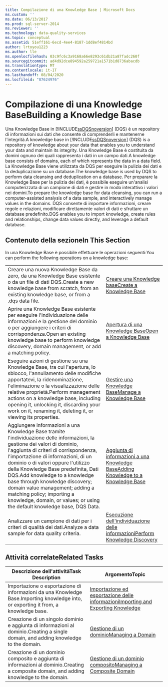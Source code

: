 ```yaml
---
title: Compilazione di una Knowledge Base | Microsoft Docs
ms.custom: ''
ms.date: 06/13/2017
ms.prod: sql-server-2014
ms.reviewer: ''
ms.technology: data-quality-services
ms.topic: conceptual
ms.assetid: 51eff161-6ecd-4ee4-8187-1dd8ef4814bd
author: lrtoyou1223
ms.author: lle
ms.openlocfilehash: 03c9fc6c3a9168a66e8293c61db21a87fadc260f
ms.sourcegitcommit: ad4d92dce894592a259721a1571b1d8736abacdb
ms.translationtype: MT
ms.contentlocale: it-IT
ms.lasthandoff: 08/04/2020
ms.locfileid: "87624976"
---
```

# <a name="building-a-knowledge-base"></a><span data-ttu-id="1dacc-102">Compilazione di una Knowledge Base</span><span class="sxs-lookup"><span data-stu-id="1dacc-102">Building a Knowledge Base</span></span>
  <span data-ttu-id="1dacc-103">Una Knowledge Base in [!INCLUDE[ssDQSnoversion](../includes/ssdqsnoversion-md.md)] (DQS) è un repository di informazioni sui dati che consente di comprenderli e mantenerne l'integrità.</span><span class="sxs-lookup"><span data-stu-id="1dacc-103">A knowledge base in [!INCLUDE[ssDQSnoversion](../includes/ssdqsnoversion-md.md)] (DQS) is a repository of knowledge about your data that enables you to understand your data and maintain its integrity.</span></span> <span data-ttu-id="1dacc-104">Una Knowledge Base è costituita da domini ognuno dei quali rappresenta i dati in un campo dati.</span><span class="sxs-lookup"><span data-stu-id="1dacc-104">A knowledge base consists of domains, each of which represents the data in a data field.</span></span> <span data-ttu-id="1dacc-105">La Knowledge Base viene utilizzata da DQS per eseguire la pulizia dei dati e la deduplicazione su un database.</span><span class="sxs-lookup"><span data-stu-id="1dacc-105">The knowledge base is used by DQS to perform data cleansing and deduplication on a database.</span></span> <span data-ttu-id="1dacc-106">Per preparare la Knowledge Base per la pulizia dei dati, è possibile eseguire un'analisi computerizzata di un campione di dati e gestire in modo interattivo i valori nei domini.</span><span class="sxs-lookup"><span data-stu-id="1dacc-106">To prepare the knowledge base for data cleansing, you can run a computer-assisted analysis of a data sample, and interactively manage values in the domains.</span></span> <span data-ttu-id="1dacc-107">DQS consente di importare informazioni, creare regole e relazioni, modificare direttamente valori di dati e sfruttare un database predefinito.</span><span class="sxs-lookup"><span data-stu-id="1dacc-107">DQS enables you to import knowledge, create rules and relationships, change data values directly, and leverage a default database.</span></span>  
  
## <a name="in-this-section"></a><span data-ttu-id="1dacc-108">Contenuto della sezione</span><span class="sxs-lookup"><span data-stu-id="1dacc-108">In This Section</span></span>  
 <span data-ttu-id="1dacc-109">In una Knowledge Base è possibile effettuare le operazioni seguenti:</span><span class="sxs-lookup"><span data-stu-id="1dacc-109">You can perform the following operations on a knowledge base:</span></span>  
  
|||  
|-|-|  
|<span data-ttu-id="1dacc-110">Creare una nuova Knowledge Base da zero, da una Knowledge Base esistente o da un file di dati DQS.</span><span class="sxs-lookup"><span data-stu-id="1dacc-110">Create a new knowledge base from scratch, from an existing knowledge base, or from a .dqs data file.</span></span>|[<span data-ttu-id="1dacc-111">Creare una Knowledge base</span><span class="sxs-lookup"><span data-stu-id="1dacc-111">Create a Knowledge Base</span></span>](../../2014/data-quality-services/create-a-knowledge-base.md)|  
|<span data-ttu-id="1dacc-112">Aprire una Knowledge Base esistente per eseguire l'individuazione delle informazioni e la gestione del dominio o per aggiungere i criteri di corrispondenza.</span><span class="sxs-lookup"><span data-stu-id="1dacc-112">Open an existing knowledge base to perform knowledge discovery, domain management, or add a matching policy.</span></span>|[<span data-ttu-id="1dacc-113">Apertura di una Knowledge Base</span><span class="sxs-lookup"><span data-stu-id="1dacc-113">Open a Knowledge Base</span></span>](../../2014/data-quality-services/open-a-knowledge-base.md)|  
|<span data-ttu-id="1dacc-114">Eseguire azioni di gestione su una Knowledge Base, tra cui l'apertura, lo sblocco, l'annullamento delle modifiche apportatevi, la ridenominazione, l'eliminazione o la visualizzazione delle relative proprietà.</span><span class="sxs-lookup"><span data-stu-id="1dacc-114">Perform management actions on a knowledge base, including opening it, unlocking it, discarding your work on it, renaming it, deleting it, or viewing its properties.</span></span>|[<span data-ttu-id="1dacc-115">Gestire una Knowledge Base</span><span class="sxs-lookup"><span data-stu-id="1dacc-115">Manage a Knowledge Base</span></span>](../../2014/data-quality-services/manage-a-knowledge-base.md)|  
|<span data-ttu-id="1dacc-116">Aggiungere informazioni a una Knowledge Base tramite l'individuazione delle informazioni, la gestione dei valori di dominio, l'aggiunta di criteri di corrispondenza, l'importazione di informazioni, di un dominio o di valori oppure l'utilizzo della Knowledge Base predefinita, Dati DQS.</span><span class="sxs-lookup"><span data-stu-id="1dacc-116">Add knowledge to a knowledge base through knowledge discovery; domain value management; adding a matching policy; importing a knowledge, domain, or values; or using the default knowledge base, DQS Data.</span></span>|[<span data-ttu-id="1dacc-117">Aggiunta di informazioni a una Knowledge Base</span><span class="sxs-lookup"><span data-stu-id="1dacc-117">Adding Knowledge to a Knowledge Base</span></span>](../../2014/data-quality-services/adding-knowledge-to-a-knowledge-base.md)|  
|<span data-ttu-id="1dacc-118">Analizzare un campione di dati per i criteri di qualità dei dati.</span><span class="sxs-lookup"><span data-stu-id="1dacc-118">Analyze a data sample for data quality criteria.</span></span>|[<span data-ttu-id="1dacc-119">Esecuzione dell'individuazione delle informazioni</span><span class="sxs-lookup"><span data-stu-id="1dacc-119">Perform Knowledge Discovery</span></span>](../../2014/data-quality-services/perform-knowledge-discovery.md)|  
  
## <a name="related-tasks"></a><span data-ttu-id="1dacc-120">Attività correlate</span><span class="sxs-lookup"><span data-stu-id="1dacc-120">Related Tasks</span></span>  
  
|<span data-ttu-id="1dacc-121">Descrizione dell'attività</span><span class="sxs-lookup"><span data-stu-id="1dacc-121">Task Description</span></span>|<span data-ttu-id="1dacc-122">Argomento</span><span class="sxs-lookup"><span data-stu-id="1dacc-122">Topic</span></span>|  
|----------------------|-----------|  
|<span data-ttu-id="1dacc-123">Importazione o esportazione di informazioni da una Knowledge Base.</span><span class="sxs-lookup"><span data-stu-id="1dacc-123">Importing knowledge into, or exporting it from, a knowledge base.</span></span>|[<span data-ttu-id="1dacc-124">Importazione ed esportazione delle informazioni</span><span class="sxs-lookup"><span data-stu-id="1dacc-124">Importing and Exporting Knowledge</span></span>](../../2014/data-quality-services/importing-and-exporting-knowledge.md)|  
|<span data-ttu-id="1dacc-125">Creazione di un singolo dominio e aggiunta di informazioni al dominio.</span><span class="sxs-lookup"><span data-stu-id="1dacc-125">Creating a single domain, and adding knowledge to the domain.</span></span>|[<span data-ttu-id="1dacc-126">Gestione di un dominio</span><span class="sxs-lookup"><span data-stu-id="1dacc-126">Managing a Domain</span></span>](../../2014/data-quality-services/managing-a-domain.md)|  
|<span data-ttu-id="1dacc-127">Creazione di un dominio composito e aggiunta di informazioni al dominio.</span><span class="sxs-lookup"><span data-stu-id="1dacc-127">Creating a composite domain, and adding knowledge to the domain.</span></span>|[<span data-ttu-id="1dacc-128">Gestione di un dominio composito</span><span class="sxs-lookup"><span data-stu-id="1dacc-128">Managing a Composite Domain</span></span>](../../2014/data-quality-services/managing-a-composite-domain.md)|  
  
  

